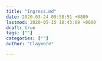 ```yaml
---
title: "Ingress.md"
date: 2020-03-24 09:58:51 +0800
lastmod: 2020-05-15 18:43:09 +0800
draft: true
tags: [""]
categories: [""]
author: "Claymore"

---
```

